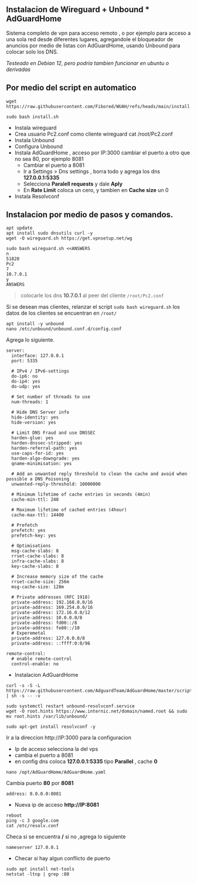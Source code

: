 ## Instalacion de Wireguard + Unbound * AdGuardHome 
Sistema completo de vpn para acceso remoto , o por ejemplo para acceso a una sola red desde diferentes lugares, agregandole el bloqueador de anuncios por medio de listas con AdGuardHome, usando Unbound para colocar solo los DNS.

_Testeado en Debian 12, pero podria tambien funcionar en ubuntu o derivadas_

## Por medio del script en automatico

```
wget https://raw.githubusercontent.com/Fibored/WUAH/refs/heads/main/install.sh
```

```
sudo bash install.sh
```

- Instala wireguard
- Crea usuario Pc2.conf como cliente wireguard cat /root/Pc2.conf
- Instala Unbound
- Configura Unbound
- Instala AdGuardHome , acceso por IP:3000 cambiar el puerto a otro que no sea 80, por ejemplo 8081
  - Cambiar el puerto a 8081
  - Ir a Settings > Dns settings , borra todo y agrega los dns **127.0.0.1:5335**
  - Selecciona **Paralell requests** y dale **Aply**
  - En **Rate Limit** coloca un cero, y tambien en **Cache size** un 0
- Instala Resolvconf

## Instalacion por medio de pasos y comandos.

```
apt update
apt install sudo dnsutils curl -y
wget -O wireguard.sh https://get.vpnsetup.net/wg
```

```
sudo bash wireguard.sh <<ANSWERS
n
51820
Pc2
7
10.7.0.1
y
ANSWERS
```

> colocarle los dns **10.7.0.1** al peer del cliente `/root/Pc2.conf`

Si se desean mas clientes, relanzar el script `sudo bash wireguard.sh` los datos de los clientes se encuentran en  `/root/`

```
apt install -y unbound
nano /etc/unbound/unbound.conf.d/config.conf
```

Agrega lo siguiente.
```
server:
  interface: 127.0.0.1
  port: 5335

  # IPv4 / IPv6-settings
  do-ip6: no
  do-ip4: yes
  do-udp: yes

  # Set number of threads to use
  num-threads: 1

  # Hide DNS Server info
  hide-identity: yes
  hide-version: yes

  # Limit DNS Fraud and use DNSSEC
  harden-glue: yes
  harden-dnssec-stripped: yes
  harden-referral-path: yes
  use-caps-for-id: yes
  harden-algo-downgrade: yes
  qname-minimisation: yes

  # Add an unwanted reply threshold to clean the cache and avoid when possible a DNS Poisoning
  unwanted-reply-threshold: 10000000

  # Minimum lifetime of cache entries in seconds (4min)
  cache-min-ttl: 240

  # Maximum lifetime of cached entries (4hour)
  cache-max-ttl: 14400

  # Prefetch
  prefetch: yes
  prefetch-key: yes

  # Optimisations
  msg-cache-slabs: 8
  rrset-cache-slabs: 8
  infra-cache-slabs: 8
  key-cache-slabs: 8

  # Increase memory size of the cache
  rrset-cache-size: 256m
  msg-cache-size: 128m

  # Private addresses (RFC 1918)
  private-address: 192.168.0.0/16
  private-address: 169.254.0.0/16
  private-address: 172.16.0.0/12
  private-address: 10.0.0.0/8
  private-address: fd00::/8
  private-address: fe80::/10
  # Experemetal
  private-address: 127.0.0.0/8
  private-address: ::ffff:0:0/96

remote-control:
  # enable remote-control
  control-enable: no
```
- Instalacion AdGuardHome

```
curl -s -S -L https://raw.githubusercontent.com/AdguardTeam/AdGuardHome/master/scripts/install.sh | sh -s -- -v
```

```
sudo systemctl restart unbound-resolvconf.service
wget -O root.hints https://www.internic.net/domain/named.root && sudo mv root.hints /var/lib/unbound/
```

```
sudo apt-get install resolvconf -y
```

Ir a la direccion http://IP:3000 para la configuracion

- Ip de acceso selecciona la del vps
- cambia el puerto a 8081
- en config dns coloca **127.0.0.1:5335** tipo **Parallel** , cache **0**

```
nano /opt/AdGuardHome/AdGuardHome.yaml
```

Cambia puerto **80** por **8081**
```
address: 0.0.0.0:8081
```

- Nueva ip de acceso **http://IP:8081**

```
reboot
ping -c 3 google.com
cat /etc/resolv.conf
```

Checa si se encuentra **/** si no ,agrega lo siguiente

```
nameserver 127.0.0.1
```

- Checar si hay algun conflicto de puerto
```
sudo apt install net-tools
netstat -ltnp | grep :80
```
